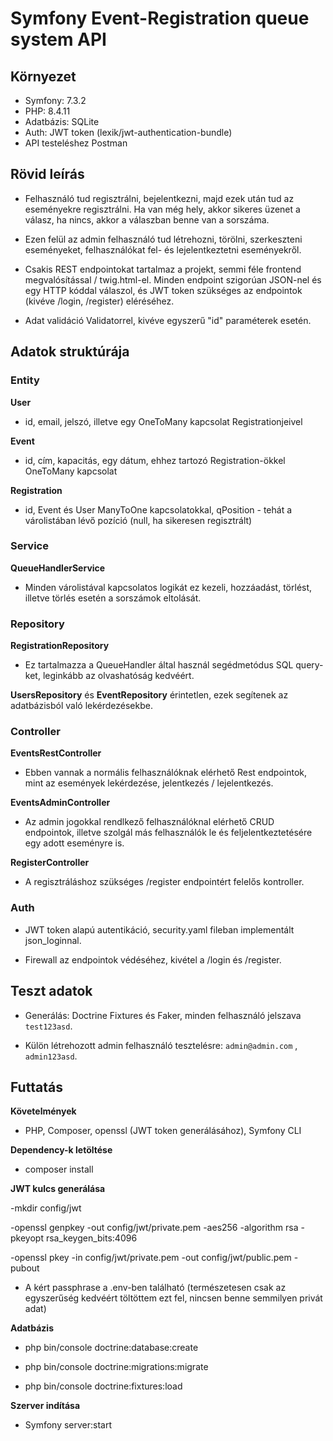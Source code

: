 # Symfony Event-Registration queue system API

## Környezet 
 - Symfony: 7.3.2
 - PHP: 8.4.11
 - Adatbázis: SQLite
 - Auth: JWT token (lexik/jwt-authentication-bundle)
 - API testeléshez Postman
## Rövid leírás
 - Felhasználó tud regisztrálni, bejelentkezni, majd ezek után tud az eseményekre regisztrálni. Ha van még hely, akkor sikeres üzenet a válasz, ha nincs, akkor a válaszban benne van a sorszáma.
   
 - Ezen felül az admin felhasználó tud létrehozni, törölni, szerkeszteni eseményeket, felhasználókat fel- és lejelentkeztetni eseményekről.
   
 - Csakis REST endpointokat tartalmaz a projekt, semmi féle frontend megvalósítással / twig.html-el. Minden endpoint szigorúan JSON-nel és egy HTTP kóddal válaszol, és JWT token szükséges az endpointok (kivéve /login, /register) eléréséhez.

 - Adat validáció Validatorrel, kivéve egyszerű "id" paraméterek esetén.

## Adatok struktúrája
### Entity
**User** 
- id, email, jelszó, illetve egy OneToMany kapcsolat Registrationjeivel
  
**Event**
- id, cím, kapacitás, egy dátum, ehhez tartozó Registration-ökkel OneToMany kapcsolat
  
**Registration**
- id, Event és User ManyToOne kapcsolatokkal, qPosition - tehát a várolistában lévő pozíció (null, ha sikeresen regisztrált)

### Service
**QueueHandlerService**
- Minden várolistával kapcsolatos logikát ez kezeli, hozzáadást, törlést, illetve törlés esetén a sorszámok eltolását.
  
### Repository
**RegistrationRepository**
- Ez tartalmazza a QueueHandler által használ segédmetódus SQL query-ket, leginkább az olvashatóság kedvéért.
  
**UsersRepository** és **EventRepository** érintetlen, ezek segítenek az adatbázisból való lekérdezésekbe.

### Controller
**EventsRestController**
- Ebben vannak a normális felhasználóknak elérhető Rest endpointok, mint az események lekérdezése, jelentkezés / lejelentkezés.
  
**EventsAdminController**
- Az admin jogokkal rendlkező felhasználóknal elérhető CRUD endpointok, illetve szolgál más felhasználók le és feljelentkeztetésére egy adott eseményre is.
  
**RegisterController**
- A regisztráláshoz szükséges /register endpointért felelős kontroller.
  
### Auth
- JWT token alapú autentikáció, security.yaml fileban implementált json_loginnal.
  
- Firewall az endpointok védéséhez, kivétel a /login és /register.

## Teszt adatok
- Generálás: Doctrine Fixtures és Faker, minden felhasználó jelszava `test123asd`.
  
- Külön létrehozott admin felhasználó tesztelésre: `admin@admin.com` , `admin123asd`.

## Futtatás
**Követelmények**
- PHP, Composer, openssl (JWT token generálásához), Symfony CLI
  
**Dependency-k letöltése**
- composer install
  
**JWT kulcs generálása**

-mkdir config/jwt

-openssl genpkey -out config/jwt/private.pem -aes256 -algorithm rsa -pkeyopt rsa_keygen_bits:4096

-openssl pkey -in config/jwt/private.pem -out config/jwt/public.pem -pubout

- A kért passphrase a .env-ben található (természetesen csak az egyszerűség kedvéért töltöttem ezt fel, nincsen benne semmilyen privát adat)

**Adatbázis**
- php bin/console doctrine:database:create
  
- php bin/console doctrine:migrations:migrate
  
- php bin/console doctrine:fixtures:load

**Szerver indítása**
- Symfony server:start

